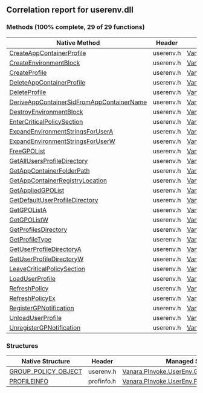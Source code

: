 ## Correlation report for userenv.dll  
### Methods (100% complete, 29 of 29 functions)  
Native Method | Header | Managed Method  
--- | --- | ---  
[CreateAppContainerProfile](http://msdn2.microsoft.com/en-us/library/73F5F30F-4083-4D33-B181-31B782AD40D6) | userenv.h | [Vanara.PInvoke.UserEnv.CreateAppContainerProfile](https://github.com/dahall/Vanara/search?l=C%23&q=CreateAppContainerProfile)  
[CreateEnvironmentBlock](http://msdn2.microsoft.com/en-us/library/bda8879d-d33a-48f4-8b08-e3a279126a07) | userenv.h | [Vanara.PInvoke.UserEnv.CreateEnvironmentBlock](https://github.com/dahall/Vanara/search?l=C%23&q=CreateEnvironmentBlock)  
[CreateProfile](http://msdn2.microsoft.com/en-us/library/cab9e20b-d94c-42e5-ada9-27194f398bb3) | userenv.h | [Vanara.PInvoke.UserEnv.CreateProfile](https://github.com/dahall/Vanara/search?l=C%23&q=CreateProfile)  
[DeleteAppContainerProfile](http://msdn2.microsoft.com/en-us/library/ED79D661-D087-4E44-8C32-14705ACA9D40) | userenv.h | [Vanara.PInvoke.UserEnv.DeleteAppContainerProfile](https://github.com/dahall/Vanara/search?l=C%23&q=DeleteAppContainerProfile)  
[DeleteProfile](http://msdn2.microsoft.com/en-us/library/48a08d9a-4fdc-43ab-8323-c49bc2d0a58d) | userenv.h | [Vanara.PInvoke.UserEnv.DeleteProfile](https://github.com/dahall/Vanara/search?l=C%23&q=DeleteProfile)  
[DeriveAppContainerSidFromAppContainerName](http://msdn2.microsoft.com/en-us/library/233EFA95-289D-4D55-9D56-0630C015ABC7) | userenv.h | [Vanara.PInvoke.UserEnv.DeriveAppContainerSidFromAppContainerName](https://github.com/dahall/Vanara/search?l=C%23&q=DeriveAppContainerSidFromAppContainerName)  
[DestroyEnvironmentBlock](http://msdn2.microsoft.com/en-us/library/8d03e102-3f8a-4aa7-b175-0a6781eedea7) | userenv.h | [Vanara.PInvoke.UserEnv.DestroyEnvironmentBlock](https://github.com/dahall/Vanara/search?l=C%23&q=DestroyEnvironmentBlock)  
[EnterCriticalPolicySection](http://msdn2.microsoft.com/en-us/library/d17578b3-3a71-456b-97ca-961b81572528) | userenv.h | [Vanara.PInvoke.UserEnv.EnterCriticalPolicySection](https://github.com/dahall/Vanara/search?l=C%23&q=EnterCriticalPolicySection)  
[ExpandEnvironmentStringsForUserA](http://msdn2.microsoft.com/en-us/library/d32fa6c8-035a-4c84-b210-5366f21b6c17) | userenv.h | [Vanara.PInvoke.UserEnv.ExpandEnvironmentStringsForUser](https://github.com/dahall/Vanara/search?l=C%23&q=ExpandEnvironmentStringsForUser)  
[ExpandEnvironmentStringsForUserW](http://msdn2.microsoft.com/en-us/library/d32fa6c8-035a-4c84-b210-5366f21b6c17) | userenv.h | [Vanara.PInvoke.UserEnv.ExpandEnvironmentStringsForUser](https://github.com/dahall/Vanara/search?l=C%23&q=ExpandEnvironmentStringsForUser)  
[FreeGPOList](http://msdn2.microsoft.com/en-us/library/96bd2b5b-c088-4eea-bbc2-31d83c13aa99) | userenv.h | [Vanara.PInvoke.UserEnv.FreeGPOList](https://github.com/dahall/Vanara/search?l=C%23&q=FreeGPOList)  
[GetAllUsersProfileDirectory](http://msdn2.microsoft.com/en-us/library/bd08947a-df57-4dd9-b9ba-a01b315bfdf1) | userenv.h | [Vanara.PInvoke.UserEnv.GetAllUsersProfileDirectory](https://github.com/dahall/Vanara/search?l=C%23&q=GetAllUsersProfileDirectory)  
[GetAppContainerFolderPath](http://msdn2.microsoft.com/en-us/library/7D3AB78D-C094-4F89-8032-13F3C137E910) | userenv.h | [Vanara.PInvoke.UserEnv.GetAppContainerFolderPath](https://github.com/dahall/Vanara/search?l=C%23&q=GetAppContainerFolderPath)  
[GetAppContainerRegistryLocation](http://msdn2.microsoft.com/en-us/library/DAD7EC07-D57D-40F5-AA99-AD7579910294) | userenv.h | [Vanara.PInvoke.UserEnv.GetAppContainerRegistryLocation](https://github.com/dahall/Vanara/search?l=C%23&q=GetAppContainerRegistryLocation)  
[GetAppliedGPOList](http://msdn2.microsoft.com/en-us/library/11e80a4e-acc4-4229-aa34-8f7d083c1041) | userenv.h | [Vanara.PInvoke.UserEnv.GetAppliedGPOList](https://github.com/dahall/Vanara/search?l=C%23&q=GetAppliedGPOList)  
[GetDefaultUserProfileDirectory](http://msdn2.microsoft.com/en-us/library/14ff99cb-838a-442b-9f51-414bd7c0a2ef) | userenv.h | [Vanara.PInvoke.UserEnv.GetDefaultUserProfileDirectory](https://github.com/dahall/Vanara/search?l=C%23&q=GetDefaultUserProfileDirectory)  
[GetGPOListA](http://msdn2.microsoft.com/en-us/library/26c54ac5-23d7-40ed-94a9-70d25e14431f) | userenv.h | [Vanara.PInvoke.UserEnv.GetGPOList](https://github.com/dahall/Vanara/search?l=C%23&q=GetGPOList)  
[GetGPOListW](http://msdn2.microsoft.com/en-us/library/26c54ac5-23d7-40ed-94a9-70d25e14431f) | userenv.h | [Vanara.PInvoke.UserEnv.GetGPOList](https://github.com/dahall/Vanara/search?l=C%23&q=GetGPOList)  
[GetProfilesDirectory](http://msdn2.microsoft.com/en-us/library/e21411fa-f7e1-4944-93ce-7d9314d79fbf) | userenv.h | [Vanara.PInvoke.UserEnv.GetProfilesDirectory](https://github.com/dahall/Vanara/search?l=C%23&q=GetProfilesDirectory)  
[GetProfileType](http://msdn2.microsoft.com/en-us/library/55ee76c8-1735-43eb-a98e-9e6c87ee1ba7) | userenv.h | [Vanara.PInvoke.UserEnv.GetProfileType](https://github.com/dahall/Vanara/search?l=C%23&q=GetProfileType)  
[GetUserProfileDirectoryA](http://msdn2.microsoft.com/en-us/library/b5de762d-c9ee-42b0-bce0-e74bcc9c78f0) | userenv.h | [Vanara.PInvoke.UserEnv.GetUserProfileDirectory](https://github.com/dahall/Vanara/search?l=C%23&q=GetUserProfileDirectory)  
[GetUserProfileDirectoryW](http://msdn2.microsoft.com/en-us/library/b5de762d-c9ee-42b0-bce0-e74bcc9c78f0) | userenv.h | [Vanara.PInvoke.UserEnv.GetUserProfileDirectory](https://github.com/dahall/Vanara/search?l=C%23&q=GetUserProfileDirectory)  
[LeaveCriticalPolicySection](http://msdn2.microsoft.com/en-us/library/9e6a938f-c9cb-4baf-b7d0-4316e45f874c) | userenv.h | [Vanara.PInvoke.UserEnv.LeaveCriticalPolicySection](https://github.com/dahall/Vanara/search?l=C%23&q=LeaveCriticalPolicySection)  
[LoadUserProfile](http://msdn2.microsoft.com/en-us/library/9ec1f8f2-8f20-4d38-9d41-70315b890336) | userenv.h | [Vanara.PInvoke.UserEnv.LoadUserProfile](https://github.com/dahall/Vanara/search?l=C%23&q=LoadUserProfile)  
[RefreshPolicy](http://msdn2.microsoft.com/en-us/library/e08cb006-d174-4506-87f0-580660bd4023) | userenv.h | [Vanara.PInvoke.UserEnv.RefreshPolicy](https://github.com/dahall/Vanara/search?l=C%23&q=RefreshPolicy)  
[RefreshPolicyEx](http://msdn2.microsoft.com/en-us/library/905ab96b-a7f2-4bb4-a539-385f78284644) | userenv.h | [Vanara.PInvoke.UserEnv.RefreshPolicyEx](https://github.com/dahall/Vanara/search?l=C%23&q=RefreshPolicyEx)  
[RegisterGPNotification](http://msdn2.microsoft.com/en-us/library/0a758da3-73a8-4d9b-8663-e6cab1a1bd3f) | userenv.h | [Vanara.PInvoke.UserEnv.RegisterGPNotification](https://github.com/dahall/Vanara/search?l=C%23&q=RegisterGPNotification)  
[UnloadUserProfile](http://msdn2.microsoft.com/en-us/library/7ecb8a3f-c041-4133-b23a-101de8884882) | userenv.h | [Vanara.PInvoke.UserEnv.UnloadUserProfile](https://github.com/dahall/Vanara/search?l=C%23&q=UnloadUserProfile)  
[UnregisterGPNotification](http://msdn2.microsoft.com/en-us/library/39ac1361-0160-44e3-8b99-ff50978cc425) | userenv.h | [Vanara.PInvoke.UserEnv.UnregisterGPNotification](https://github.com/dahall/Vanara/search?l=C%23&q=UnregisterGPNotification)  
### Structures  
Native Structure | Header | Managed Structure  
--- | --- | ---  
[GROUP_POLICY_OBJECT](http://msdn2.microsoft.com/en-us/library/7275a3cd-6b19-4eb9-9481-b73bd5af5753) | userenv.h | [Vanara.PInvoke.UserEnv.GROUP_POLICY_OBJECT](https://github.com/dahall/Vanara/search?l=C%23&q=GROUP_POLICY_OBJECT)  
[PROFILEINFO](http://msdn2.microsoft.com/en-us/library/09dae38c-3b2b-4f12-9c1e-90737cf0c7cc) | profinfo.h | [Vanara.PInvoke.UserEnv.PROFILEINFO](https://github.com/dahall/Vanara/search?l=C%23&q=PROFILEINFO)  
